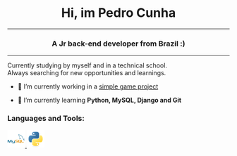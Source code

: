 <h1 align="center">Hi, im Pedro Cunha</h1>
<hr>
<h3 align="center">A Jr back-end developer from Brazil :)</h3>
<hr>
<p>
  Currently studying by myself and in a technical school.<br>
  Always searching for new opportunities and learnings.<br>
</p>

- 🔭 I’m currently working in a [simple game project](https://github.com/nevidomyyb/batalha-naval)

- 🌱 I’m currently learning **Python, MySQL, Django and Git**



<h3 align="left">Languages and Tools:</h3>
<p align="left"> <a href="https://www.mysql.com/" target="_blank" rel="noreferrer"> <img src="https://raw.githubusercontent.com/devicons/devicon/master/icons/mysql/mysql-original-wordmark.svg" alt="mysql" width="40" height="40"/> </a> <a href="https://www.python.org" target="_blank" rel="noreferrer"> <img src="https://raw.githubusercontent.com/devicons/devicon/master/icons/python/python-original.svg" alt="python" width="40" height="40"/> </a> </p>
